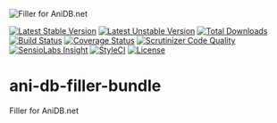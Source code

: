 ![Filler for AniDB.net](http://anime-db.org/bundles/animedboffsite/images/anidb.net.png)

[![Latest Stable Version](https://img.shields.io/packagist/v/anime-db/ani-db-filler-bundle.svg?maxAge=3600&label=stable)](https://packagist.org/packages/anime-db/ani-db-filler-bundle)
[![Latest Unstable Version](https://img.shields.io/packagist/vpre/anime-db/ani-db-filler-bundle.svg?maxAge=3600&label=unstable)](https://packagist.org/packages/anime-db/ani-db-filler-bundle)
[![Total Downloads](https://img.shields.io/packagist/dt/anime-db/ani-db-filler-bundle.svg?maxAge=3600)](https://packagist.org/packages/anime-db/ani-db-filler-bundle)
[![Build Status](https://img.shields.io/travis/anime-db/ani-db-filler-bundle.svg?maxAge=3600)](https://travis-ci.org/anime-db/ani-db-filler-bundle)
[![Coverage Status](https://img.shields.io/coveralls/anime-db/ani-db-filler-bundle.svg?maxAge=3600)](https://coveralls.io/github/anime-db/ani-db-filler-bundle?branch=master)
[![Scrutinizer Code Quality](https://img.shields.io/scrutinizer/g/anime-db/ani-db-filler-bundle.svg?maxAge=3600)](https://scrutinizer-ci.com/g/anime-db/ani-db-filler-bundle/?branch=master)
[![SensioLabs Insight](https://img.shields.io/sensiolabs/i/ac35f05d-5612-4915-95e6-b874a484d401.svg?maxAge=3600&label=SLInsight)](https://insight.sensiolabs.com/projects/ac35f05d-5612-4915-95e6-b874a484d401)
[![StyleCI](https://styleci.io/repos/19104282/shield?branch=master)](https://styleci.io/repos/19104282)
[![License](https://img.shields.io/packagist/l/anime-db/ani-db-filler-bundle.svg?maxAge=3600)](https://github.com/anime-db/ani-db-filler-bundle)

ani-db-filler-bundle
====================

Filler for AniDB.net

